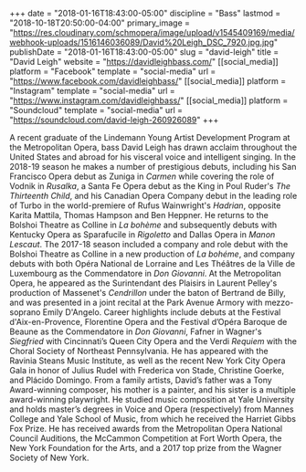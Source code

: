 +++
date = "2018-01-16T18:43:00-05:00"
discipline = "Bass"
lastmod = "2018-10-18T20:50:00-04:00"
primary_image = "https://res.cloudinary.com/schmopera/image/upload/v1545409169/media/webhook-uploads/1516146036089/David%20Leigh_DSC_7920.jpg.jpg"
publishDate = "2018-01-16T18:43:00-05:00"
slug = "david-leigh"
title = "David Leigh"
website = "https://davidleighbass.com/"
[[social_media]]
platform = "Facebook"
template = "social-media"
url = "https://www.facebook.com/davidleighbass/"
[[social_media]]
platform = "Instagram"
template = "social-media"
url = "https://www.instagram.com/davidleighbass/"
[[social_media]]
platform = "Soundcloud"
template = "social-media"
url = "https://soundcloud.com/david-leigh-260926089"
+++

A recent graduate of the Lindemann Young Artist Development Program at the Metropolitan Opera, bass David Leigh has drawn acclaim throughout the United States and abroad for his visceral voice and intelligent singing. In the 2018-19 season he makes a number of prestigious debuts, including his San Francisco Opera debut as Zuniga in *Carmen* while covering the role of Vodnik in *Rusalka*, a Santa Fe Opera debut as the King in Poul Ruder's *The Thirteenth Child*, and his Canadian Opera Company debut in the leading role of Turbo in the world-premiere of Rufus Wainwright's *Hadrian*, opposite Karita Mattila, Thomas Hampson and Ben Heppner. He returns to the Bolshoi Theatre as Colline in *La bohème* and subsequently debuts with Kentucky Opera as Sparafucile in *Rigoletto* and Dallas Opera in *Manon Lescaut*. The 2017-18 season included a company and role debut with the Bolshoi Theatre as Colline in a new production of *La bohéme*, and company debuts with both Opéra National de Lorraine and Les Théâtres de la Ville de Luxembourg as the Commendatore in *Don Giovanni*. At the Metropolitan Opera, he appeared as the Surintendant des Plaisirs in Laurent Pelley's production of Massenet's *Cendrillon* under the baton of Bertrand de Billy, and was presented in a joint recital at the Park Avenue Armory with mezzo-soprano Emily D'Angelo. Career highlights include debuts at the Festival d'Aix-en-Provence, Florentine Opera and the Festival d’Opéra Baroque de Beaune as the Commendatore in *Don Giovanni*, Fafner in Wagner's *Siegfried* with Cincinnati’s Queen City Opera and the Verdi *Requiem* with the Choral Society of Northeast Pennsylvania. He has appeared with the Ravinia Steans Music Institute, as well as the recent New York City Opera Gala in honor of Julius Rudel with Frederica von Stade, Christine Goerke, and Plácido Domingo. From a family artists, David’s father was a Tony Award-winning composer, his mother is a painter, and his sister is a multiple award-winning playwright. He studied music composition at Yale University and holds master’s degrees in Voice and Opera (respectively) from Mannes College and Yale School of Music, from which he received the Harriet Gibbs Fox Prize. He has received awards from the Metropolitan Opera National Council Auditions, the McCammon Competition at Fort Worth Opera, the New York Foundation for the Arts, and a 2017 top prize from the Wagner Society of New York.
